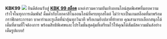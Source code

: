 **KBK99**
![](https://s3-ap-northeast-1.amazonaws.com/g0v-hackmd-images/uploads/upload_abc09f49578a4299421f8d2abf613ab4.png)
ยินดีต้อนรับสู่ **[KBK 99 สล็อต](https://kbk99-th.com/)** แหล่งรวมความบันเทิงออนไลน์สุดพิเศษที่มอบความเร้าใจในทุกการเดิมพัน! ดื่มด่ำกับโลกคาสิโนออนไลน์ที่ครบทุกสไตล์ ไม่ว่าจะเป็นเกมสล็อตที่มาพร้อมกราฟิกตระการตา บาคาร่าและรูเล็ตที่น่าลุ้นทุกวินาที หรือเกมยิงปลาที่ท้าทาย คุณสามารถเลือกสนุกได้เต็มที่ตามที่ใจต้องการ พร้อมสิทธิพิเศษและโปรโมชั่นสุดคุ้มที่เตรียมไว้ให้คุณได้สัมผัสความมันส์อย่างเต็มรูปแบบ!
